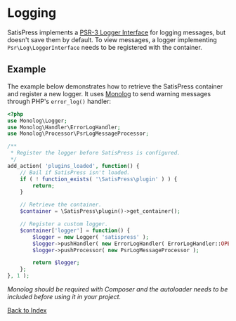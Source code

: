 # Logging

SatisPress implements a [PSR-3 Logger Interface](https://www.php-fig.org/psr/psr-3/) for logging messages, but doesn't save them by default. To view messages, a logger implementing `Psr\Log\LoggerInterface` needs to be registered with the container.

## Example

The example below demonstrates how to retrieve the SatisPress container and register a new logger. It uses [Monolog](https://github.com/Seldaek/monolog) to send warning messages through PHP's `error_log()` handler:

```php
<?php
use Monolog\Logger;
use Monolog\Handler\ErrorLogHandler;
use Monolog\Processor\PsrLogMessageProcessor;

/**
 * Register the logger before SatisPress is configured.
 */
add_action( 'plugins_loaded', function() {
	// Bail if SatisPress isn't loaded.
	if ( ! function_exists( '\SatisPress\plugin' ) ) {
		return;
	}

	// Retrieve the container.
	$container = \SatisPress\plugin()->get_container();

	// Register a custom logger.
	$container['logger'] = function() {
		$logger = new Logger( 'satispress' );
		$logger->pushHandler( new ErrorLogHandler( ErrorLogHandler::OPERATING_SYSTEM, LOGGER::WARNING ) );
		$logger->pushProcessor( new PsrLogMessageProcessor );

		return $logger;
	};
}, 1 );
```

_Monolog should be required with Composer and the autoloader needs to be included before using it in your project._


[Back to Index](index.md)
